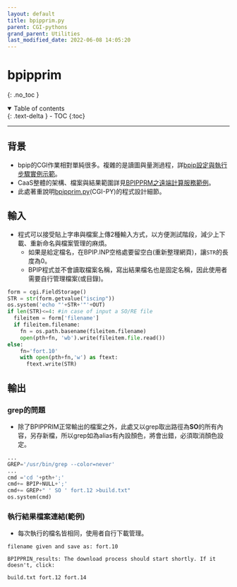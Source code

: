 ```yaml
---
layout: default
title: bpipprim.py
parent: CGI-pythons
grand_parent: Utilities
last_modified_date: 2022-06-08 14:05:20
---
```

# bpipprim
{: .no_toc }

<details open markdown="block">
  <summary>
    Table of contents
  </summary>
  {: .text-delta }
- TOC
{:toc}
</details>

---
## 背景
- bpip的CGI作業相對單純很多。複雜的是讀圖與量測過程，詳[bpip設定與執行步驟實例示範](https://sinotec2.github.io/Focus-on-Air-Quality/PlumeModels/SO_pathways/BPIP/#設定與執行步驟實例示範)。
- CaaS整體的架構、檔案與結果範圍詳見[BPIPPRM之遠端計算服務範例](https://sinotec2.github.io/Focus-on-Air-Quality/PlumeModels/SO_pathways/BPIP_remote/)。
- 此處著重說明[bpipprim.py](https://github.com/sinotec2/CGI_Pythons/blob/main/bpipprim/bpipprim.py)(CGI-PY)的程式設計細節。

## 輸入
- 程式可以接受貼上字串與檔案上傳2種輸入方式，以方便測試階段，減少上下載、重新命名與檔案管理的麻煩。
  - 如果是給定檔名，在BPIP.INP空格處要留空白(重新整理網頁)，讓`STR`的長度為0。
  - BPIP程式並不會讀取檔案名稱，寫出結果檔名也是固定名稱，因此使用者需要自行管理檔案(或目錄)。

```python
form = cgi.FieldStorage()
STR = str(form.getvalue("iscinp"))
os.system('echo "'+STR+'"'+OUT)
if len(STR)<=4: #in case of input a SO/RE file
  fileitem = form['filename']
  if fileitem.filename:
    fn = os.path.basename(fileitem.filename)
    open(pth+fn, 'wb').write(fileitem.file.read())
else:	
    fn='fort.10'
    with open(pth+fn,'w') as ftext:
      ftext.write(STR)
```

## 輸出
### grep的問題
- 除了BPIPPRIM正常輸出的檔案之外，此處又以grep取出路徑為**SO**的所有內容，另存新檔，所以grep如為alias有內設顏色，將會出錯，必須取消顏色設定。

```python
...
GREP='/usr/bin/grep --color=never'
...
cmd ='cd '+pth+';'
cmd+= BPIP+NULL+';'
cmd+= GREP+" ' SO ' fort.12 >build.txt"
os.system(cmd)
```

### 執行結果檔案連結(範例)
  - 每次執行的檔名皆相同，使用者自行下載管理。

```
filename given and save as: fort.10

BPIPPRIN_results: The download process should start shortly. If it doesn't, click:

build.txt fort.12 fort.14
```
